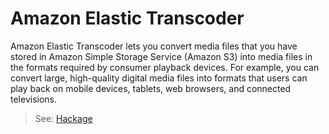 # Amazon Elastic Transcoder

Amazon Elastic Transcoder lets you convert media files that you have stored in Amazon Simple Storage Service (Amazon S3) into media files in the formats required by consumer playback devices. For example, you can convert large, high-quality digital media files into formats that users can play back on mobile devices, tablets, web browsers, and connected televisions.

> See: [Hackage](hackage.haskell.org/package/amazonka-elastictranscoder)
